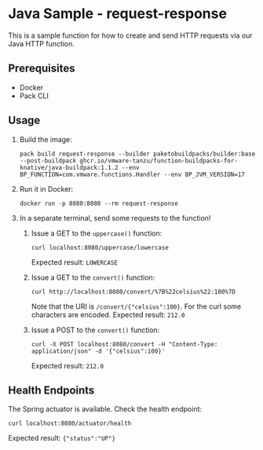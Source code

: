 # Java Sample - request-response

This is a sample function for how to create and send HTTP requests via our Java HTTP function.

## Prerequisites

- Docker
- Pack CLI

## Usage

1.  Build the image:

    ```
    pack build request-response --builder paketobuildpacks/builder:base --post-buildpack ghcr.io/vmware-tanzu/function-buildpacks-for-knative/java-buildpack:1.1.2 --env BP_FUNCTION=com.vmware.functions.Handler --env BP_JVM_VERSION=17
    ```

1. Run it in Docker:

    ```
    docker run -p 8080:8080 --rm request-response
    ```

1. In a separate terminal, send some requests to the function!

    1. Issue a GET to the `uppercase()` function: 
        ```
        curl localhost:8080/uppercase/lowercase
        ```
        Expected result: `LOWERCASE`

    1. Issue a GET to the `convert()` function:
        ```
        curl http://localhost:8080/convert/%7B%22celsius%22:100%7D
        ```
        Note that the URI is `/convert/{"celsius":100}`. For the curl some characters are encoded. 
        Expected result: `212.0`

    1. Issue a POST to the `convert()` function:
        ```
        curl -X POST localhost:8080/convert -H "Content-Type: application/json" -d '{"celsius":100}'
        ```
        Expected result: `212.0`

## Health Endpoints

The Spring actuator is available.  Check the health endpoint: 
```
curl localhost:8080/actuator/health
```
Expected result: `{"status":"UP"}`
